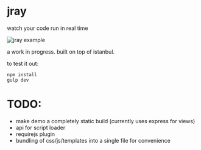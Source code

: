# jray

watch your code run in real time

![jray example](https://raw.github.com/bwiklund/jray/master/examples/jray.gif)

a work in progress. built on top of istanbul.

to test it out:

```
npm install
gulp dev
```

# TODO:

- make demo a completely static build (currently uses express for views)
- api for script loader
- requirejs plugin
- bundling of css/js/templates into a single file for convenience

